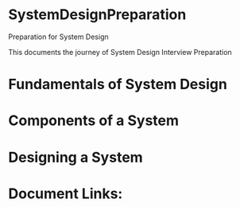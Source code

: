 # SystemDesignPreparation
Preparation for System Design

This documents the journey of System Design Interview Preparation

# Fundamentals of System Design

# Components of a System

# Designing a System

# Document Links:
